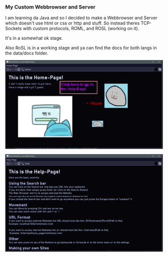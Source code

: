 ### My Custom Webbrowser and Server

I am learning da Java and so I decided to make a Webbrowser and Server which doesn't use html or css or http and stuff.
So instead theres TCP-Sockets with custom protocols, ROML, and ROSL (working on it).

It's in a somewhat ok stage.

Also RoSL is in a working stage and ya can find the docs for both langs in the data/docs folder.

![Home Page](images/browser.png)

![Help Page](images/help.PNG)
